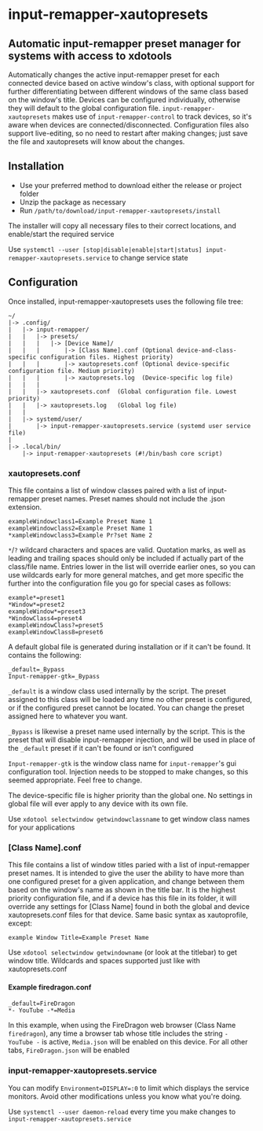 # input-remapper-xautopresets
## Automatic input-remapper preset manager for systems with access to xdotools
Automatically changes the active input-remapper preset for each connected device based on active window's class, with optional support for further differentiating between different windows of the same class based on the window's title. Devices can be configured individually, otherwise they will default to the global configuration file. `input-remapper-xautopresets` makes use of `input-remapper-control` to track devices, so it's aware when devices are connected/disconnected. Configuration files also support live-editing, so no need to restart after making changes; just save the file and xautopresets will know about the changes.

## Installation
  
- Use your preferred method to download either the release or project folder
- Unzip the package as necessary
- Run `/path/to/download/input-remapper-xautopresets/install`
  
The installer will copy all necessary files to their correct locations, and enable/start the required service  
  
Use `systemctl --user [stop|disable|enable|start|status] input-remapper-xautopresets.service` to change service state

## Configuration
Once installed, input-remapper-xautopresets uses the following file tree:
```
~/
|-> .config/
|   |-> input-remapper/
|   |   |-> presets/
|   |   |   |-> [Device Name]/
|   |   |       |-> [Class Name].conf (Optional device-and-class-specific configuration files. Highest priority)
|   |   |       |-> xautopresets.conf (Optional device-specific configuration file. Medium priority)
|   |   |       |-> xautopresets.log  (Device-specific log file)
|   |   |
|   |   |-> xautopresets.conf  (Global configuration file. Lowest priority)    
|   |   |-> xautopresets.log   (Global log file)
|   | 
|   |-> systemd/user/
|       |-> input-remapper-xautopresets.service (systemd user service file)
|     
|-> .local/bin/
    |-> input-remapper-xautopresets (#!/bin/bash core script)
```
### xautopresets.conf
This file contains a list of window classes paired with a list of input-remapper preset names. Preset names should not include the .json extension.  
```
exampleWindowclass1=Example Preset Name 1
exampleWindowclass2=Example Preset Name 1
*xampleWindowclass3=Example Pr?set Name 2
```
`*`/`?` wildcard characters and spaces are valid. Quotation marks, as well as leading and trailing spaces should only be included if actually part of the class/file name. Entries lower in the list will override earlier ones, so you can use wildcards early for more general matches, and get more specific the further into the configuration file you go for special cases as follows:
```
example*=preset1
*Window*=preset2
exampleWindow*=preset3
*WindowClass4=preset4
exampleWindowClass?=preset5
exampleWindowClass8=preset6
```
 A default global file is generated during installation or if it can't be found. It contains the following:  
```
_default=_Bypass
Input-remapper-gtk=_Bypass
```  
`_default` is a window class used internally by the script. The preset assigned to this class will be loaded any time no other preset is configured, or if the configured preset cannot be located. You can change the preset assigned here to whatever you want.  
  
`_Bypass` is likewise a preset name used internally by the script. This is the preset that will disable input-remapper injection, and will be used in place of the `_default` preset if it can't be found or isn't configured  
  
`Input-remapper-gtk` is the window class name for `input-remapper`'s gui configuration tool. Injection needs to be stopped to make changes, so this seemed appropriate. Feel free to change.  
  
The device-specific file is higher priority than the global one. No settings in global file will ever apply to any device with its own file.  
  
Use `xdotool selectwindow getwindowclassname` to get window class names for your applications

### [Class Name].conf
This file contains a list of window titles paried with a list of input-remapper preset names. It is intended to give the user the ability to have more than one configured preset for a given application, and change between them based on the window's name as shown in the title bar. It is the highest priority configuration file, and if a device has this file in its folder, it will override any settings for [Class Name] found in both the global and device xautopresets.conf files for that device. Same basic syntax as xautoprofile, except:
```
example Window Title=Example Preset Name
```
Use `xdotool selectwindow getwindowname` (or look at the titlebar) to get window title. Wildcards and spaces supported just like with xautopresets.conf

#### Example firedragon.conf
```
_default=FireDragon
*- YouTube -*=Media
```
In this example, when using the FireDragon web browser (Class Name `firedragon`), any time a browser tab whose title includes the string `- YouTube -` is active, `Media.json` will be enabled on this device. For all other tabs, `FireDragon.json` will be enabled

### input-remapper-xautopresets.service
You can modify `Environment=DISPLAY=:0` to limit which displays the service monitors. Avoid other modifications unless you know what you're doing.  
  
Use `systemctl --user daemon-reload` every time you make changes to `input-remapper-xautopresets.service` 
